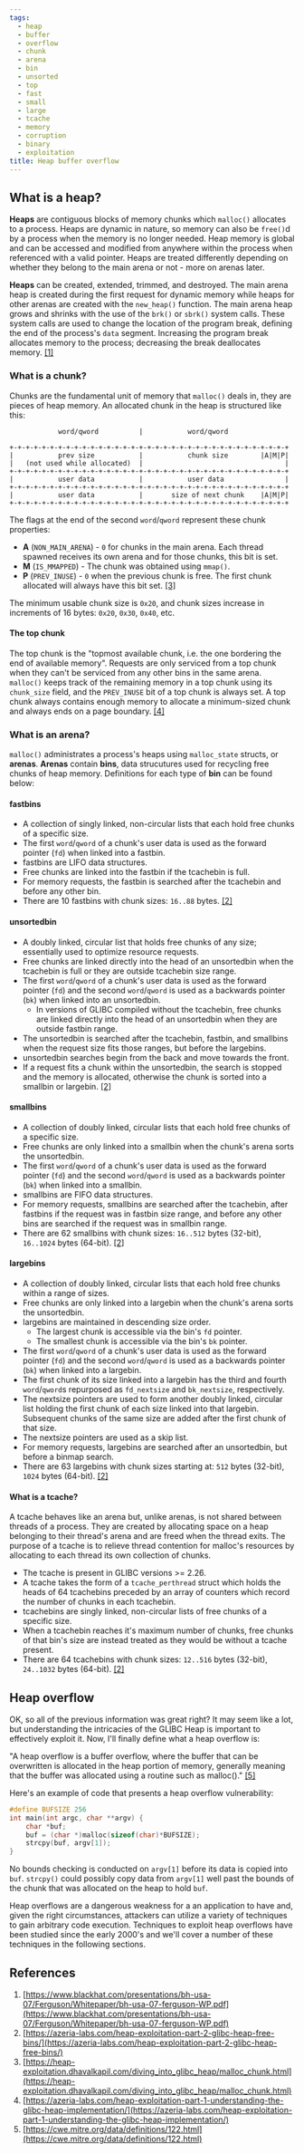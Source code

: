 ```yaml
---
tags:
  - heap
  - buffer
  - overflow
  - chunk
  - arena
  - bin
  - unsorted
  - top
  - fast
  - small
  - large
  - tcache
  - memory
  - corruption
  - binary
  - exploitation
title: Heap buffer overflow
---
```


## What is a heap?

**Heaps** are contiguous blocks of memory chunks which `malloc()` allocates to a
process. Heaps are dynamic in nature, so memory can also be `free()`d by a
process when the memory is no longer needed. Heap memory is global and can be
accessed and modified from anywhere within the process when referenced with a
valid pointer. Heaps are treated differently depending on whether they belong to
the main arena or not - more on arenas later.

**Heaps** can be created, extended, trimmed, and destroyed. The main arena heap
is created during the first request for dynamic memory while heaps for other
arenas are created with the `new_heap()` function. The main arena heap grows and
shrinks with the use of the `brk()` or `sbrk()` system calls. These system calls
are used to change the location of the program break, defining the end of the
process's `data` segment. Increasing the program break allocates memory to the
process; decreasing the break deallocates memory. [[1]](#references)

### What is a chunk?

Chunks are the fundamental unit of memory that `malloc()` deals in, they are
pieces of heap memory. An allocated chunk in the heap is structured like this:

```
            word/qword          |           word/qword

+-+-+-+-+-+-+-+-+-+-+-+-+-+-+-+-+-+-+-+-+-+-+-+-+-+-+-+-+-+-+-+-+-+-+
|           prev size           |           chunk size        |A|M|P|
|   (not used while allocated)  |                                   |
+-+-+-+-+-+-+-+-+-+-+-+-+-+-+-+-+-+-+-+-+-+-+-+-+-+-+-+-+-+-+-+-+-+-+
|           user data           |           user data               |
+-+-+-+-+-+-+-+-+-+-+-+-+-+-+-+-+-+-+-+-+-+-+-+-+-+-+-+-+-+-+-+-+-+-+
|           user data           |       size of next chunk    |A|M|P|
+-+-+-+-+-+-+-+-+-+-+-+-+-+-+-+-+-+-+-+-+-+-+-+-+-+-+-+-+-+-+-+-+-+-+
```

The flags at the end of the second `word`/`qword` represent these chunk
properties:

- **A** (`NON_MAIN_ARENA`) - `0` for chunks in the main arena. Each thread
  spawned receives its own arena and for those chunks, this bit is set.
- **M** (`IS_MMAPPED`) - The chunk was obtained using `mmap()`.
- **P** (`PREV_INUSE`) - `0` when the previous chunk is free. The first chunk
  allocated will always have this bit set. [[3]](#references)

The minimum usable chunk size is `0x20`, and chunk sizes increase in increments
of 16 bytes: `0x20`, `0x30`, `0x40`, etc.

#### The top chunk

The top chunk is the "topmost available chunk, i.e. the one bordering the end of
available memory". Requests are only serviced from a top chunk when they can't
be serviced from any other bins in the same arena. `malloc()` keeps track of the
remaining memory in a top chunk using its `chunk_size` field, and the
`PREV_INUSE` bit of a top chunk is always set. A top chunk always contains
enough memory to allocate a minimum-sized chunk and always ends on a page
boundary. [[4]](#references)

### What is an arena?

`malloc()` administrates a process's heaps using `malloc_state` structs, or
**arenas**. **Arenas** contain **bins**, data strucutures used for recycling
free chunks of heap memory. Definitions for each type of **bin** can be found
below:

#### fastbins

- A collection of singly linked, non-circular lists that each hold free chunks
  of a specific size.
- The first `word`/`qword` of a chunk's user data is used as the forward pointer
  (`fd`) when linked into a fastbin.
- fastbins are LIFO data structures.
- Free chunks are linked into the fastbin if the tcachebin is full.
- For memory requests, the fastbin is searched after the tcachebin and before
  any other bin.
- There are 10 fastbins with chunk sizes: `16..88` bytes. [[2]](#references)

#### unsortedbin

- A doubly linked, circular list that holds free chunks of any size; essentially
  used to optimize resource requests.
- Free chunks are linked directly into the head of an unsortedbin when the
  tcachebin is full or they are outside tcachebin size range.
- The first `word`/`qword` of a chunk's user data is used as the forward pointer
  (`fd`) and the second `word`/`qword` is used as a backwards pointer (`bk`)
  when linked into an unsortedbin.
  - In versions of GLIBC compiled without the tcachebin, free chunks are linked
    directly into the head of an unsortedbin when they are outside fastbin
    range.
- The unsortedbin is searched after the tcachebin, fastbin, and smallbins when
  the request size fits those ranges, but before the largebins.
- unsortedbin searches begin from the back and move towards the front.
- If a request fits a chunk within the unsortedbin, the search is stopped and
  the memory is allocated, otherwise the chunk is sorted into a smallbin or
  largebin. [[2]](#references)

#### smallbins

- A collection of doubly linked, circular lists that each hold free chunks of a
  specific size.
- Free chunks are only linked into a smallbin when the chunk's arena sorts the
  unsortedbin.
- The first `word`/`qword` of a chunk's user data is used as the forward pointer
  (`fd`) and the second `word`/`qword` is used as a backwards pointer (`bk`)
  when linked into a smallbin.
- smallbins are FIFO data structures.
- For memory requests, smallbins are searched after the tcachebin, after
  fastbins if the request was in fastbin size range, and before any other bins
  are searched if the request was in smallbin range.
- There are 62 smallbins with chunk sizes: `16..512` bytes (32-bit), `16..1024`
  bytes (64-bit). [[2]](#references)

#### largebins

- A collection of doubly linked, circular lists that each hold free chunks
  within a range of sizes.
- Free chunks are only linked into a largebin when the chunk's arena sorts the
  unsortedbin.
- largebins are maintained in descending size order.
  - The largest chunk is accessible via the bin's `fd` pointer.
  - The smallest chunk is accessible via the bin's `bk` pointer.
- The first `word`/`qword` of a chunk's user data is used as the forward pointer
  (`fd`) and the second `word`/`qword` is used as a backwards pointer (`bk`)
  when linked into a largebin.
- The first chunk of its size linked into a largebin has the third and fourth
  `word`/`qword`s repurposed as `fd_nextsize` and `bk_nextsize`, respectively.
- The nextsize pointers are used to form another doubly linked, circular list
  holding the first chunk of each size linked into that largebin. Subsequent
  chunks of the same size are added after the first chunk of that size.
- The nextsize pointers are used as a skip list.
- For memory requests, largebins are searched after an unsortedbin, but before a
  binmap search.
- There are 63 largebins with chunk sizes starting at: `512` bytes (32-bit),
  `1024` bytes (64-bit). [[2]](#references)

#### What is a tcache?

A tcache behaves like an arena but, unlike arenas, is not shared between threads
of a process. They are created by allocating space on a heap belonging to their
thread's arena and are freed when the thread exits. The purpose of a tcache is
to relieve thread contention for malloc's resources by allocating to each thread
its own collection of chunks.

- The tcache is present in GLIBC versions >= 2.26.
- A tcache takes the form of a `tcache_perthread` struct which holds the heads
  of 64 tcachebins preceded by an array of counters which record the number of
  chunks in each tcachebin.
- tcachebins are singly linked, non-circular lists of free chunks of a specific
  size.
- When a tcachebin reaches it's maximum number of chunks, free chunks of that
  bin's size are instead treated as they would be without a tcache present.
- There are 64 tcachebins with chunk sizes: `12..516` bytes (32-bit), `24..1032`
  bytes (64-bit). [[2]](#references)

## Heap overflow

OK, so all of the previous information was great right? It may seem like a lot,
but understanding the intricacies of the GLIBC Heap is important to effectively
exploit it. Now, I'll finally define what a heap overflow is:

"A heap overflow is a buffer overflow, where the buffer that can be overwritten
is allocated in the heap portion of memory, generally meaning that the buffer
was allocated using a routine such as malloc()." [[5]](#references)

Here's an example of code that presents a heap overflow vulnerability:

```c
#define BUFSIZE 256
int main(int argc, char **argv) {
    char *buf;
    buf = (char *)malloc(sizeof(char)*BUFSIZE);
    strcpy(buf, argv[1]);
}
```

No bounds checking is conducted on `argv[1]` before its data is copied into
`buf`. `strcpy()` could possibly copy data from `argv[1]` well past the bounds
of the chunk that was allocated on the heap to hold `buf`.

Heap overflows are a dangerous weakness for a an application to have and, given
the right circumstances, attackers can utilize a variety of techniques to gain
arbitrary code execution. Techniques to exploit heap overflows have been studied
since the early 2000's and we'll cover a number of these techniques in the
following sections.

## References

1. [https://www.blackhat.com/presentations/bh-usa-07/Ferguson/Whitepaper/bh-usa-07-ferguson-WP.pdf](https://www.blackhat.com/presentations/bh-usa-07/Ferguson/Whitepaper/bh-usa-07-ferguson-WP.pdf)
2. [https://azeria-labs.com/heap-exploitation-part-2-glibc-heap-free-bins/](https://azeria-labs.com/heap-exploitation-part-2-glibc-heap-free-bins/)
3. [https://heap-exploitation.dhavalkapil.com/diving_into_glibc_heap/malloc_chunk.html](https://heap-exploitation.dhavalkapil.com/diving_into_glibc_heap/malloc_chunk.html)
4. [https://azeria-labs.com/heap-exploitation-part-1-understanding-the-glibc-heap-implementation/](https://azeria-labs.com/heap-exploitation-part-1-understanding-the-glibc-heap-implementation/)
5. [https://cwe.mitre.org/data/definitions/122.html](https://cwe.mitre.org/data/definitions/122.html)

